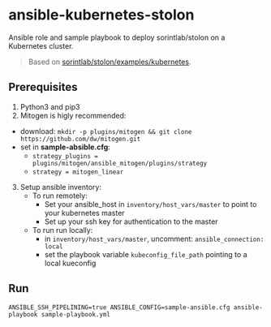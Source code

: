 # ansible-kubernetes-stolon

Ansible role and sample playbook to deploy sorintlab/stolon on a Kubernetes cluster.

> Based on [sorintlab/stolon/examples/kubernetes](https://github.com/sorintlab/stolon/tree/master/examples/kubernetes).

## Prerequisites
1. Python3 and pip3
2. Mitogen is higly recommended:
  - download: `mkdir -p plugins/mitogen && git clone https://github.com/dw/mitogen.git`
  - set in **sample-absible.cfg**:
    - `strategy_plugins = plugins/mitogen/ansible_mitogen/plugins/strategy`
    - `strategy = mitogen_linear`
3. Setup ansible inventory:
    - To run remotely:
        - Set your ansible_host in `inventory/host_vars/master` to point to your kubernetes master
        - Set up your ssh key for authentication to the master
    - To run run locally:
        - in `inventory/host_vars/master`, uncomment: `ansible_connection: local`
        - set the playbook variable `kubeconfig_file_path` pointing to a local kueconfig

## Run
`ANSIBLE_SSH_PIPELINING=true ANSIBLE_CONFIG=sample-ansible.cfg ansible-playbook sample-playbook.yml`
